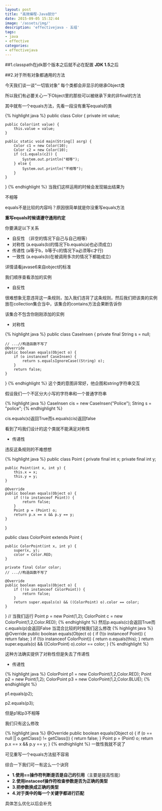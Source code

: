 ```yaml
---
layout: post
title: "高效编程-Java部分"
date: 2015-09-05 15:32:44
image: '/assets/img/'
description: 'effectivejava - 五组'
tags:
- java
- effective 
categories:
- effectivejava
---
```

##1.classpath在jdk那个版本之后就不必在配置
**JDK 1.5**之后

##2.对于所有对象都通用的方法

今天我们谈一谈“一切皆对象” 每个类都会非显示的继承Object类

所以我们有必要关心一下Object里的那些可以被继承下来的非final的方法

其中就有一个equals方法，先看一段没有重写equals的类

{% highlight java %}
public class Color {
	private int value;

	public Color(int value) {
		this.value = value;
	}

	public static void main(String[] asrg) {
		Color c1 = new Color(10);
		Color c2 = new Color(10);
		if (c1.equals(c2)) {
			System.out.println("相等");
		} else {
			System.out.println("不相等");
		}
	}
}
{% endhighlight %}
当我们这样运用的时候会发现输出结果为

不相等

equals不是比较的内容吗？原因很简单就是你没重写equals方法

**重写equals时候请遵守通用约定**

你要满足以下关系

- 自反性 （非空的情况下自己与自己相等）
- 对称性 (a.equals(b)的情况下b.equals(a)也必须成立)
- 传递性 (a等于b，b等于c的情况下a必须等c才行)
- 一致性 (a.equals(b)在被调用多次的情况下都能成立)

详情请看javase6来自object的标准

我们顺序查看添加的实例

- 自反性

很难想象无意违背这一条规则，加入我们违背了这条规则，然后我们把该类的实例放在collection集合当中，该集合的contains方法会果断告诉你

该集合不包含你刚刚添加的实例

- 对称性

{% highlight java %}
public class CaseInsen {
	private final String s = null;

	// ...//构造函数不写了
	@Override
	public boolean equals(Object o) {
		if (o instanceof CaseInsen) {
			return s.equalsIgnoreCase((String) o);
		}
		return false;
	}
}
{% endhighlight %}
这个类的意图非常好，他企图和string字符串交互

假设我们一个不区分大小写的字符串和一个普通字符串

{% highlight java %}
CaseInsen cis = new CaseInsen("Police");
String s = "police";
{% endhighlight %}

cis.equals(s)返回True而s.equals(cis)返回false

看到了吗我们设计的这个类就不能满足对称性

- 传递性

违反这条规则的不难想想

{% highlight java %}
public class Point {
	private final int x;
	private final int y;

	public Point(int x, int y) {
		this.x = x;
		this.y = y;
	}

	@Override
	public boolean equals(Object o) {
		if (!(o instanceof Point)) {
			return false;
		}
		Point p = (Point) o;
		return p.x == x && p.y == y;
	}
}


public class ColorPoint extends Point {

	public ColorPoint(int x, int y) {
		super(x, y);
		color = Color.RED;
	}

	private final Color color;
	// ...//构造函数不写了

	@Override
	public boolean equals(Object o) {
		if (!(o instanceof ColorPoint)) {
			return false;
		}
		return super.equals(o) && ((ColorPoint) o).color == color;
	}
}
// 当我们运行
Point p = new Point(1,2);
ColorPoint c = new ColorPoint(1,2,Color.RED);
{% endhighlight %}
然后p.equals(c)会返回True而c.equals(p)会返回False
当混合比较的时候我们这么修改
{% highlight java %}
@Override
	public boolean equals(Object o) {
		if (!(o instanceof Point)) {
			return false;
		}
		if (!(o instanceof ColorPoint)) {
			return o.equals(this);
		}
		return super.equals(o) && ((ColorPoint) o).color == color;
	}
{% endhighlight %}

这种方法确实提供了对称性但是失去了传递性

- 传递性

{% highlight java %}
ColorPoint p1 = new ColorPoint(1,2,Color.RED);
Point p2 =  new Point(1,2);
ColorPoint p3 = new ColorPoint(1,2,Color.BLUE);
{% endhighlight %}

p1.equals(p2);

p2.equals(p3);

但是p1和p3不相等

我们只有这么修改

{% highlight java %}
@Override
	public boolean equals(Object o) {
		if (o == null || o.getClass() != getClass()) {
			return false;
		}
		Point p = (Point) o;
		return p.x == x && p.y == y;
	}
{% endhighlight %}
一致性我就不说了 

可见重写一个equals方法挺不容易

综合一下我们可一有这么一个诀窍

- **1.使用==操作符判断是否是自己的引用**（主要是提高性能）
- **2.使用instaceof操作符检查参数是否为正确的类型**
- **3.把参数换成正确的类型**
- **4.对于类中的每一个关键字都进行匹配**

具体怎么优化以后会补充
